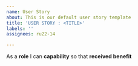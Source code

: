 ```yaml
---
name: User Story
about: This is our default user story template
title: 'USER STORY : <TITLE>'
labels: ''
assignees: ru22-14

---
```


As a **role** I can **capability** so that **received benefit**
